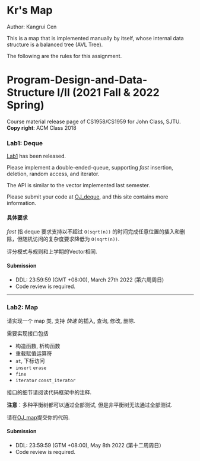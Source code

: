 # Kr's Map

Author: Kangrui Cen

This is a map that is implemented manually by itself, whose internal data structure is a balanced tree (AVL Tree).

The following are the rules for this assignment.

# Program-Design-and-Data-Structure I/II (2021 Fall & 2022 Spring)
Course material release page of CS1958/CS1959 for John Class, SJTU. <br>
**Copy right**: ACM Class 2018

### Lab1: Deque
[Lab1](./Lab1-deque) has been released. <br>

Please implement a double-ended-queue, supporting *fast* insertion, deletion, random access, and iterator. <br>

The API is similar to the vector implemented last semester. <br>

Please submit your code at [OJ_deque](https://acm.sjtu.edu.cn/OnlineJudge/problem?problem_id=1097), and this site contains more information.

#### 具体要求

*fast* 指 deque 要求支持以不超过 `O(sqrt(n))` 的时间完成任意位置的插入和删除，但随机访问的复杂度要求降低为 `O(sqrt(n))`.

评分模式与规则和上学期的Vector相同.

#### Submission
- DDL: 23:59:59 (GMT +08:00), March 27th 2022 (第六周周日)
- Code review is required.

---

### Lab2: Map

请实现一个 map 类, 支持 *快速* 的插入, 查询, 修改, 删除.

需要实现接口包括

- 构造函数, 析构函数
- 重载赋值运算符
- `at`, 下标访问
- `insert` `erase`
- `fine`
- `iterator` `const_iterator`

接口的细节请阅读代码框架中的注释. 

**注意**：多种平衡树都可以通过全部测试, 但是非平衡树无法通过全部测试.

请在[OJ_map](https://acm.sjtu.edu.cn/OnlineJudge/problem?problem_id=1139)提交你的代码.

#### Submission
- DDL: 23:59:59 (GTM +08:00), May 8th 2022 (第十二周周日）
- Code review is required.
